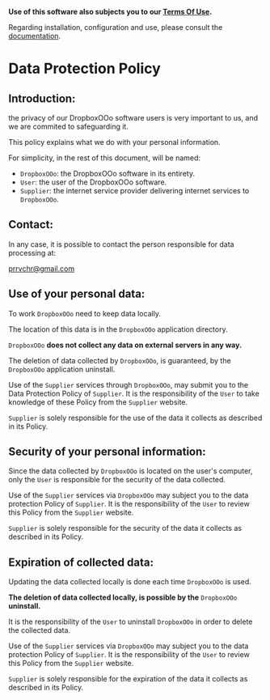 **Use of this software also subjects you to our [Terms Of Use](https://prrvchr.github.io/DropboxOOo/DropboxOOo/registration/TermsOfUse_en).**

Regarding installation, configuration and use, please consult the [documentation](https://prrvchr.github.io/DropboxOOo).

# Data Protection Policy

## Introduction:

the privacy of our DropboxOOo software users is very important to us, and we are commited to safeguarding it.

This policy explains what we do with your personal information.

For simplicity, in the rest of this document, will be named:
- `DropboxOOo`:  the DropboxOOo software in its entirety.
- `User`: the user of the DropboxOOo software.
- `Supplier`: the internet service provider delivering internet services to `DropboxOOo`.

## Contact:

In any case, it is possible to contact the person responsible for data processing at:

prrvchr@gmail.com

## Use of your personal data:

To work `DropboxOOo` need to keep data locally.

The location of this data is in the `DropboxOOo` application directory.

`DropboxOOo` **does not collect any data on external servers in any way.**

The deletion of data collected by `DropboxOOo`, is guaranteed, by the `DropboxOOo` application uninstall.

Use of the `Supplier` services through `DropboxOOo`, may submit you to the Data Protection Policy of `Supplier`. It is the responsibility of the `User` to take knowledge of these Policy from the `Supplier` website.

`Supplier` is solely responsible for the use of the data it collects as described in its Policy.

## Security of your personal information:

Since the data collected by `DropboxOOo` is located on the user's computer, only the `User` is responsible for the security of the data collected.

Use of the `Supplier` services via `DropboxOOo` may subject you to the data protection Policy of `Supplier`. It is the responsibility of the `User` to review this Policy from the `Supplier` website.

`Supplier` is solely responsible for the security of the data it collects as described in its Policy.

## Expiration of collected data:

Updating the data collected locally is done each time `DropboxOOo` is used.

**The deletion of data collected locally, is possible by the** `DropboxOOo` **uninstall.**

It is the responsibility of the `User` to uninstall `DropboxOOo` in order to delete the collected data.

Use of the `Supplier` services via `DropboxOOo` may subject you to the data protection Policy of `Supplier`. It is the responsibility of the `User` to review this Policy from the `Supplier` website.

`Supplier` is solely responsible for the expiration of the data it collects as described in its Policy.
